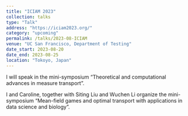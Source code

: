 ```yaml
---
title: "ICIAM 2023"
collection: talks
type: "Talk"
address: "https://iciam2023.org/"
category: "upcoming"
permalink: /talks/2023-08-ICIAM
venue: "UC San Francisco, Department of Testing"
date_start: 2023-08-20
date_end: 2023-08-25
location: "Tokoyo, Japan"
---
```


I will speak in the mini-symposium “Theoretical and computational advances in measure transport”.

I and Caroline, together with Siting Liu and Wuchen Li organize the mini-symposium “Mean-field games and optimal transport with applications in data science and biology”.
